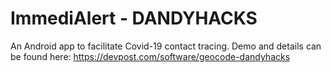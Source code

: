 # ImmediAlert - DANDYHACKS

An Android app to facilitate Covid-19 contact tracing.
Demo and details can be found here: https://devpost.com/software/geocode-dandyhacks
